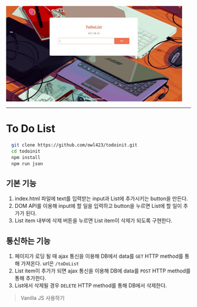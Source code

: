 <img src = "/public/tk00.gif">

<hr>

# To Do List

```bash
  git clone https://github.com/owl423/todoinit.git
  cd todoinit
  npm install
  npm run json
```

## 기본 기능
  1. index.html 파일에 text를 입력받는 input과 List에 추가시키는 button을 만든다.
  2. DOM API를 이용해 input에 할 일을 입력하고 button을 누르면 List에 할 일이 추가가 된다.
  3. List item 내부에 삭제 버튼을 누르면 List item이 삭제가 되도록 구현한다.

## 통신하는 기능
  1. 페이지가 로딩 될 때 ajax 통신을 이용해 DB에서 data를 `GET` HTTP method를 통해 가져온다. url은 `/toDoList`
  2. List item이 추가가 되면 ajax 통신을 이용해 DB에 data를 `POST` HTTP method를 통해 추가한다.
  3. List에서 삭제될 경우 `DELETE` HTTP method를 통해 DB에서 삭제한다.

> Vanilla JS 사용하기